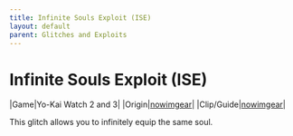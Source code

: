 ```yaml
---
title: Infinite Souls Exploit (ISE)
layout: default
parent: Glitches and Exploits
---
```


# Infinite Souls Exploit (ISE)

|Game|Yo-Kai Watch 2 and 3|
|Origin|[nowimgear](https://youtube.com/@Gearfromikea/)|
|Clip/Guide|[nowimgear](https://youtu.be/Rj7a6G6rHy0?si=FpgF62Y34BMD412E)|

This glitch allows you to infinitely equip the same soul.
